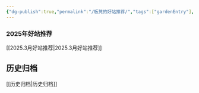 ```yaml
---
{"dg-publish":true,"permalink":"/板凳的好站推荐/","tags":["gardenEntry"],"noteIcon":"","updated":"2025-03-04T10:35:24.215+08:00"}
---
```


### 2025年好站推荐
[[2025.3月好站推荐\|2025.3月好站推荐]]

## 历史归档
[[历史归档\|历史归档]]



